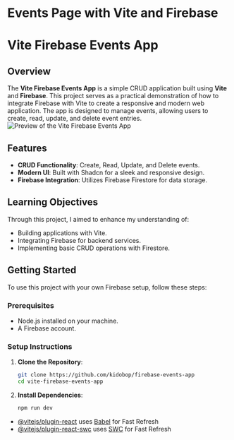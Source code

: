 # Events Page with Vite and Firebase

# Vite Firebase Events App

## Overview

The **Vite Firebase Events App** is a simple CRUD application built using **Vite** and **Firebase**. This project serves as a practical demonstration of how to integrate Firebase with Vite to create a responsive and modern web application. The app is designed to manage events, allowing users to create, read, update, and delete event entries.
![Preview of the Vite Firebase Events App](../mevents/public/preview.jpeg)

## Features

- **CRUD Functionality**: Create, Read, Update, and Delete events.
- **Modern UI**: Built with Shadcn for a sleek and responsive design.
- **Firebase Integration**: Utilizes Firebase Firestore for data storage.

## Learning Objectives

Through this project, I aimed to enhance my understanding of:

- Building applications with Vite.
- Integrating Firebase for backend services.
- Implementing basic CRUD operations with Firestore.

## Getting Started

To use this project with your own Firebase setup, follow these steps:

### Prerequisites

- Node.js installed on your machine.
- A Firebase account.

### Setup Instructions

1. **Clone the Repository**:
   ```bash
   git clone https://github.com/kidobop/firebase-events-app
   cd vite-firebase-events-app
2. **Install Dependencies**:
    ```bash
    npm run dev


- [@vitejs/plugin-react](https://github.com/vitejs/vite-plugin-react/blob/main/packages/plugin-react/README.md) uses [Babel](https://babeljs.io/) for Fast Refresh
- [@vitejs/plugin-react-swc](https://github.com/vitejs/vite-plugin-react-swc) uses [SWC](https://swc.rs/) for Fast Refresh
